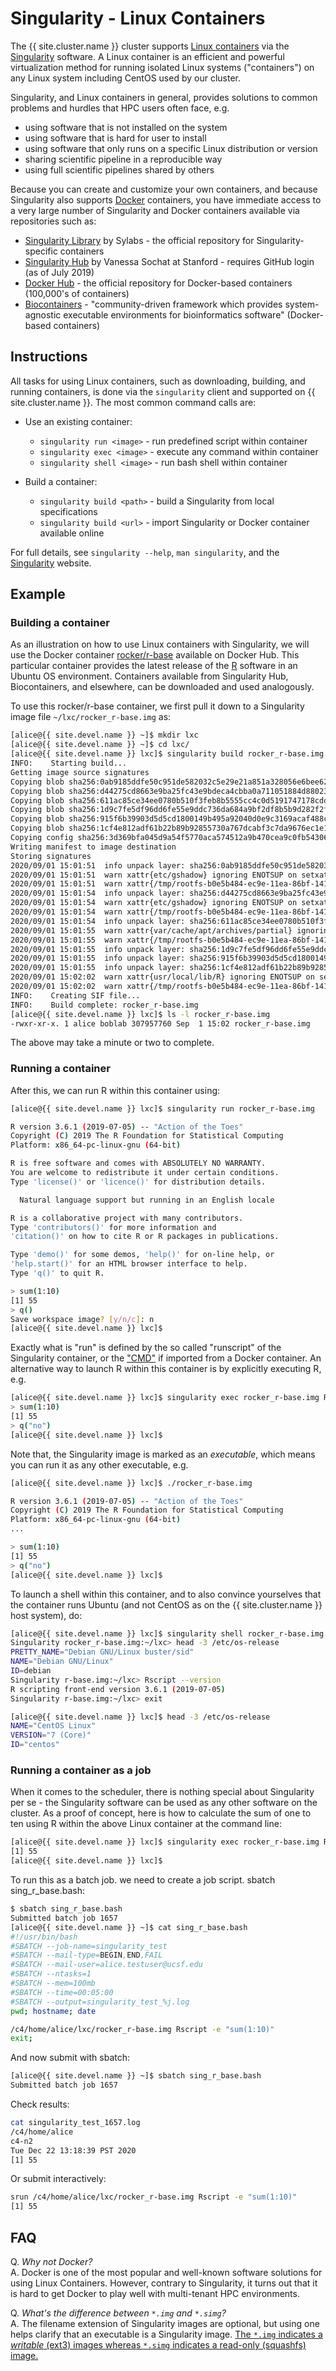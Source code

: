 # Singularity - Linux Containers

<!---
<div class="alert alert-warning" role="alert" style="margin-top: 3ex">
2019-06-12: Singularity 3.2.1 is now available. We will update the below instructions, which were based on Singularity 2.6.1, as soon as we can.
</div>
--->

The {{ site.cluster.name }} cluster supports [Linux containers] via the [Singularity] software.  A Linux container is an efficient and powerful virtualization method for running isolated Linux systems ("containers") on any Linux system including CentOS used by our cluster.

Singularity, and Linux containers in general, provides solutions to common problems and hurdles that HPC users often face, e.g.

* using software that is not installed on the system
* using software that is hard for user to install
* using software that only runs on a specific Linux distribution or version
* sharing scientific pipeline in a reproducible way
* using full scientific pipelines shared by others

Because you can create and customize your own containers, and because Singularity also supports [Docker] containers, you have immediate access to a very large number of Singularity and Docker containers available via repositories such as:

* [Singularity Library](https://cloud.sylabs.io/library) by Sylabs - the official repository for Singularity-specific containers
* [Singularity Hub](https://singularity-hub.org/) by Vanessa Sochat at Stanford - requires GitHub login (as of July 2019)
* [Docker Hub](https://hub.docker.com/explore/) - the official repository for Docker-based containers (100,000's of containers)
* [Biocontainers](https://biocontainers.pro/) - "community-driven framework which provides system-agnostic executable environments for bioinformatics software" (Docker-based containers)



## Instructions

All tasks for using Linux containers, such as downloading, building, and running containers, is done via the `singularity` client and supported on {{ site.cluster.name }}.  The most common command calls are:

* Use an existing container:
  - `singularity run <image>` - run predefined script within container
  - `singularity exec <image>` - execute any command within container
  - `singularity shell <image>` - run bash shell within container

* Build a container:
  - `singularity build <path>` - build a Singularity from local specifications
  - `singularity build <url>`  - import Singularity or Docker container available online

For full details, see `singularity --help`, `man singularity`, and the [Singularity] website.


## Example

### Building a container

As an illustration on how to use Linux containers with Singularity, we will use the Docker container [rocker/r-base] available on Docker Hub.  This particular container provides the latest release of the [R] software in an Ubuntu OS environment.  Containers available from Singularity Hub, Biocontainers, and elsewhere, can be downloaded and used analogously.

To use this rocker/r-base container, we first pull it down to a Singularity image file `~/lxc/rocker_r-base.img` as:

<!-- code-block label="build" -->
```sh
[alice@{{ site.devel.name }} ~]$ mkdir lxc
[alice@{{ site.devel.name }} ~]$ cd lxc/
[alice@{{ site.devel.name }} lxc]$ singularity build rocker_r-base.img docker://rocker/r-base
INFO:    Starting build...
Getting image source signatures
Copying blob sha256:0ab9185ddfe50c951de582032c5e29e21a851a328056e6bee6299e0ff55ec807
Copying blob sha256:d44275cd8663e9ba25fc43e9bdeca4cbba0a711051884d880231d5a63d9a24f3
Copying blob sha256:611ac85ce34ee0780b510f3feb8b5555cc4c0d5191747178cdd7a8cf8dc9c53c
Copying blob sha256:1d9c7fe5df96dd6fe55e9ddc736da684a9bf2df8b5b9d282f2f58e45b27ab256
Copying blob sha256:915f6b39903d5d5cd1800149b495a92040d0e9c3169acaf488c1225906ad817b
Copying blob sha256:1cf4e812adf61b22b89b92855730a767dcabf3c7da9676ec1e1e16546ce20ae1
Copying config sha256:3d369bfa045d9a54f5770aca574512a9b470cea9c0fb543066b218ac2f84b671
Writing manifest to image destination
Storing signatures
2020/09/01 15:01:51  info unpack layer: sha256:0ab9185ddfe50c951de582032c5e29e21a851a328056e6bee6299e0ff55ec807
2020/09/01 15:01:51  warn xattr{etc/gshadow} ignoring ENOTSUP on setxattr "user.rootlesscontainers"
2020/09/01 15:01:51  warn xattr{/tmp/rootfs-b0e5b484-ec9e-11ea-86bf-1418773e5343/etc/gshadow} destination filesystem does not support xattrs, further warnings will be suppressed
2020/09/01 15:01:54  info unpack layer: sha256:d44275cd8663e9ba25fc43e9bdeca4cbba0a711051884d880231d5a63d9a24f3
2020/09/01 15:01:54  warn xattr{etc/gshadow} ignoring ENOTSUP on setxattr "user.rootlesscontainers"
2020/09/01 15:01:54  warn xattr{/tmp/rootfs-b0e5b484-ec9e-11ea-86bf-1418773e5343/etc/gshadow} destination filesystem does not support xattrs, further warnings will be suppressed
2020/09/01 15:01:54  info unpack layer: sha256:611ac85ce34ee0780b510f3feb8b5555cc4c0d5191747178cdd7a8cf8dc9c53c
2020/09/01 15:01:55  warn xattr{var/cache/apt/archives/partial} ignoring ENOTSUP on setxattr "user.rootlesscontainers"
2020/09/01 15:01:55  warn xattr{/tmp/rootfs-b0e5b484-ec9e-11ea-86bf-1418773e5343/var/cache/apt/archives/partial} destination filesystem does not support xattrs, further warnings will be suppressed
2020/09/01 15:01:55  info unpack layer: sha256:1d9c7fe5df96dd6fe55e9ddc736da684a9bf2df8b5b9d282f2f58e45b27ab256
2020/09/01 15:01:55  info unpack layer: sha256:915f6b39903d5d5cd1800149b495a92040d0e9c3169acaf488c1225906ad817b
2020/09/01 15:01:55  info unpack layer: sha256:1cf4e812adf61b22b89b92855730a767dcabf3c7da9676ec1e1e16546ce20ae1
2020/09/01 15:02:02  warn xattr{usr/local/lib/R} ignoring ENOTSUP on setxattr "user.rootlesscontainers"
2020/09/01 15:02:02  warn xattr{/tmp/rootfs-b0e5b484-ec9e-11ea-86bf-1418773e5343/usr/local/lib/R} destination filesystem does not support xattrs, further warnings will be suppressed
INFO:    Creating SIF file...
INFO:    Build complete: rocker_r-base.img
[alice@{{ site.devel.name }} lxc]$ ls -l rocker_r-base.img
-rwxr-xr-x. 1 alice boblab 307957760 Sep  1 15:02 rocker_r-base.img
```

The above may take a minute or two to complete.


### Running a container

After this, we can run R within this container using:
```sh
[alice@{{ site.devel.name }} lxc]$ singularity run rocker_r-base.img

R version 3.6.1 (2019-07-05) -- "Action of the Toes"
Copyright (C) 2019 The R Foundation for Statistical Computing
Platform: x86_64-pc-linux-gnu (64-bit)

R is free software and comes with ABSOLUTELY NO WARRANTY.
You are welcome to redistribute it under certain conditions.
Type 'license()' or 'licence()' for distribution details.

  Natural language support but running in an English locale

R is a collaborative project with many contributors.
Type 'contributors()' for more information and
'citation()' on how to cite R or R packages in publications.

Type 'demo()' for some demos, 'help()' for on-line help, or
'help.start()' for an HTML browser interface to help.
Type 'q()' to quit R.

> sum(1:10)
[1] 55
> q()
Save workspace image? [y/n/c]: n
[alice@{{ site.devel.name }} lxc]$ 
```

Exactly what is "run" is defined by the so called "runscript" of the Singularity container, or the ["CMD"](https://hub.docker.com/r/rocker/r-base/~/dockerfile/) if imported from a Docker container.  An alternative way to launch R within this container is by explicitly executing R, e.g.
```sh
[alice@{{ site.devel.name }} lxc]$ singularity exec rocker_r-base.img R --quiet
> sum(1:10)
[1] 55
> q("no")
[alice@{{ site.devel.name }} lxc]$ 
```

Note that, the Singularity image is marked as an _executable_, which means you can run it as any other executable, e.g.
```sh
[alice@{{ site.devel.name }} lxc]$ ./rocker_r-base.img

R version 3.6.1 (2019-07-05) -- "Action of the Toes"
Copyright (C) 2019 The R Foundation for Statistical Computing
Platform: x86_64-pc-linux-gnu (64-bit)
...

> sum(1:10)
[1] 55
> q("no")
[alice@{{ site.devel.name }} lxc]$
```

To launch a shell within this container, and to also convince yourselves that the container runs Ubuntu (and not CentOS as on the {{ site.cluster.name }} host system), do:
```sh
[alice@{{ site.devel.name }} lxc]$ singularity shell rocker_r-base.img
Singularity rocker_r-base.img:~/lxc> head -3 /etc/os-release
PRETTY_NAME="Debian GNU/Linux buster/sid"
NAME="Debian GNU/Linux"
ID=debian
Singularity r-base.img:~/lxc> Rscript --version
R scripting front-end version 3.6.1 (2019-07-05)
Singularity r-base.img:~/lxc> exit

[alice@{{ site.devel.name }} lxc]$ head -3 /etc/os-release
NAME="CentOS Linux"
VERSION="7 (Core)"
ID="centos"
```

### Running a container as a job

When it comes to the scheduler, there is nothing special about Singularity per se - the Singularity software can be used as any other software on the cluster.  As a proof of concept, here is how to calculate the sum of one to ten using R within the above Linux container at the command line:

<!-- code-block label="rscript-sum" -->
```sh
[alice@{{ site.devel.name }} lxc]$ singularity exec rocker_r-base.img Rscript -e "sum(1:10)"
[1] 55
[alice@{{ site.devel.name }} lxc]$ 
```

To run this as a batch job. we need to create a job script.
sbatch sing_r_base.bash:
```sh
$ sbatch sing_r_base.bash 
Submitted batch job 1657
[alice@{{ site.devel.name }} ~]$ cat sing_r_base.bash 
#!/usr/bin/bash
#SBATCH --job-name=singularity_test 
#SBATCH --mail-type=BEGIN,END,FAIL
#SBATCH --mail-user=alice.testuser@ucsf.edu 
#SBATCH --ntasks=1
#SBATCH --mem=100mb 
#SBATCH --time=00:05:00
#SBATCH --output=singularity_test_%j.log
pwd; hostname; date

/c4/home/alice/lxc/rocker_r-base.img Rscript -e "sum(1:10)"
exit;
```
And now submit with sbatch:
```sh
[alice@{{ site.devel.name }} ~]$ sbatch sing_r_base.bash 
Submitted batch job 1657
```

Check results:
```sh
cat singularity_test_1657.log
/c4/home/alice
c4-n2
Tue Dec 22 13:18:39 PST 2020
[1] 55
```
Or submit interactively:

```sh
srun /c4/home/alice/lxc/rocker_r-base.img Rscript -e "sum(1:10)"
[1] 55
```





## FAQ

Q. _Why not Docker?_  
A. Docker is one of the most popular and well-known software solutions for using Linux Containers. However, contrary to Singularity, it turns out that it is hard to get Docker to play well with multi-tenant HPC environments.

Q. _What's the difference between `*.img` and `*.simg`?_  
A. The filename extension of Singularity images are optional, but using one helps clarify that an executable is a Singularity image.  [The `*.img` indicates a _writable_ (ext3) images whereas `*.simg` indicates a read-only (squashfs) image.](https://groups.google.com/a/lbl.gov/d/msg/singularity/Cq7kIbN_L68/2mOdkwx2BAAJ)


[Linux containers]: https://www.wikipedia.org/wiki/Linux_containers
[Singularity]: https://sylabs.io/docs/
[Docker]: https://www.docker.com/
[Docker Hub]: https://hub.docker.com/
[rocker/r-base]: https://hub.docker.com/r/rocker/r-base/
[R]: https://www.r-project.org/

